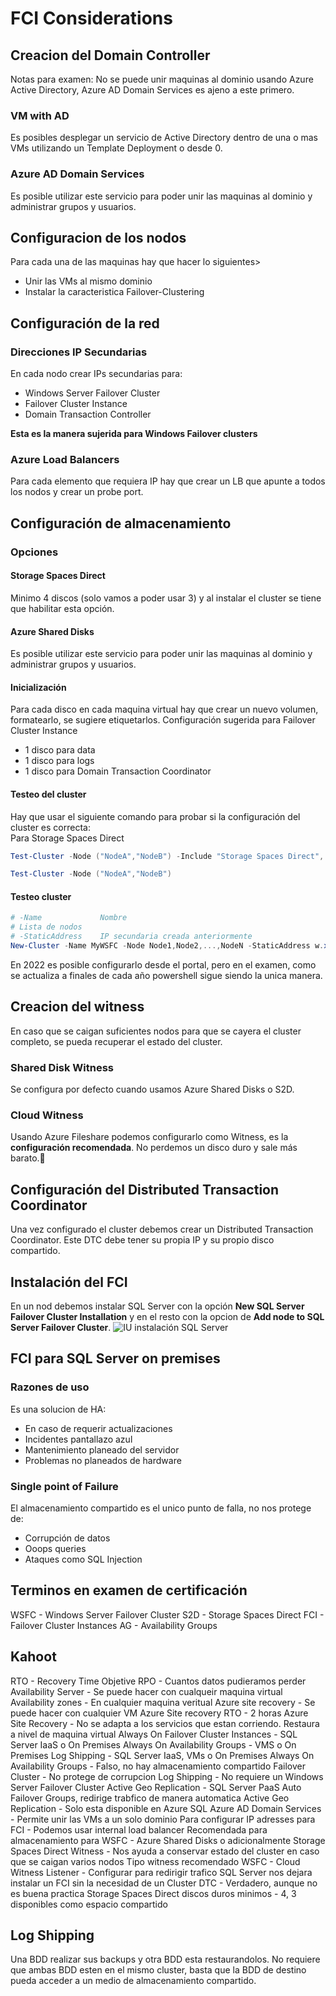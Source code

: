 # FCI Considerations

## Creacion del Domain Controller
Notas para examen: No se puede unir maquinas al dominio usando Azure Active Directory, Azure AD Domain Services es ajeno a este primero.
### VM with AD
Es posibles desplegar un servicio de Active Directory dentro de una o mas VMs utilizando un Template Deployment o desde 0.

### Azure AD Domain Services
Es posible utilizar este servicio para poder unir las maquinas al dominio y administrar grupos y usuarios.

## Configuracion de los nodos
Para cada una de las maquinas hay que hacer lo siguientes>
* Unir las VMs al mismo dominio
* Instalar la caracteristica Failover-Clustering

## Configuración de la red
### Direcciones IP Secundarias
En cada nodo crear IPs secundarias para:
* Windows Server Failover Cluster
* Failover Cluster Instance
* Domain Transaction Controller

**Esta es la manera sujerida para Windows Failover clusters**

### Azure Load Balancers
Para cada elemento que requiera IP hay que crear un LB que apunte a todos los nodos y crear un probe port.

## Configuración de almacenamiento
### Opciones
#### Storage Spaces Direct
Minimo 4 discos (solo vamos a poder usar 3) y al instalar el cluster se tiene que habilitar esta opción.

#### Azure Shared Disks
Es posible utilizar este servicio para poder unir las maquinas al dominio y administrar grupos y usuarios.

#### Inicialización
Para cada disco en cada maquina virtual hay que crear un nuevo volumen, formatearlo, se sugiere etiquetarlos.
Configuración sugerida para Failover Cluster Instance
* 1 disco para data
* 1 disco para logs
* 1 disco para Domain Transaction Coordinator

#### Testeo del cluster
Hay que usar el siguiente comando para probar si la configuración del cluster es correcta:   
Para Storage Spaces Direct
```powershell
Test-Cluster -Node ("NodeA","NodeB") -Include "Storage Spaces Direct", "Inventory", "Network", "System Configuration"
```

```powershell
Test-Cluster -Node ("NodeA","NodeB")
```

#### Testeo cluster
```powershell
# -Name             Nombre    
# Lista de nodos
# -StaticAddress    IP secundaria creada anteriormente
New-Cluster -Name MyWSFC -Node Node1,Node2,...,NodeN -StaticAddress w.x.y.z
```
En 2022 es posible configurarlo desde el portal, pero en el examen, como se actualiza a finales de cada año powershell sigue siendo la unica manera.

## Creacion del witness
En caso que se caigan suficientes nodos para que se cayera el cluster completo, se pueda recuperar el estado del cluster.
### Shared Disk Witness
Se configura por defecto cuando usamos Azure Shared Disks o S2D.

### Cloud Witness
Usando Azure Fileshare podemos configurarlo como Witness, es la **configuración recomendada**.
No perdemos un disco duro y sale más barato.👀


## Configuración del Distributed Transaction Coordinator
Una vez configurado el cluster debemos crear un Distributed Transaction Coordinator.
Este DTC debe tener su propia IP y su propio disco compartido.

## Instalación del FCI
En un nod debemos instalar SQL Server con la opción **New SQL Server Failover Cluster Installation** y en el resto con la opcion de **Add node to SQL Server Failover Cluster**.
![IU instalación SQL Server](https://www.mssqltips.com/tipimages2/6608_install-sql-server-2019-standard-edition.003.png)

## FCI para SQL Server on premises
### Razones de uso
Es una solucion de HA:
* En caso de requerir actualizaciones
* Incidentes pantallazo azul
* Mantenimiento planeado del servidor
* Problemas no planeados de hardware

### Single point of Failure
El almacenamiento compartido es el unico punto de falla, no nos protege de:
* Corrupción de datos
* Ooops queries
* Ataques como SQL Injection

## Terminos en examen de certificación
WSFC - Windows Server Failover Cluster
S2D - Storage Spaces Direct
FCI - Failover Cluster Instances
AG - Availability Groups

## Kahoot
RTO - Recovery Time Objetive
RPO - Cuantos datos pudieramos perder
Availability Server - Se puede hacer con cualqueir maquina virtual
Availability zones - En cualquier maquina veritual
Azure site recovery - Se puede hacer con cualquier VM
Azure Site recovery RTO - 2 horas
Azure Site Recovery - No se adapta a los servicios que estan corriendo. Restaura a nivel de maquina virtual
Always On Failover Cluster Instances - SQL Server IaaS o On Premises
Always On Availability Groups - VMS o On Premises
Log Shipping - SQL Server IaaS, VMs o On Premises
Always On Availability Groups - Falso, no hay almacenamiento compartido
Failover Cluster - No protege de corrupcion
Log Shipping - No requiere un Windows Server Failover Cluster
Active Geo Replication - SQL Server PaaS
Auto Failover Groups, redirige trabfico de manera automatica
Active Geo Replication - Solo esta disponible en Azure SQL
Azure AD Domain Services - Permite unir las VMs a un solo dominio
Para configurar IP adresses para FCI -  Podemos usar internal load balancer
Recomendada para almacenamiento para WSFC - Azure Shared Disks o adicionalmente Storage Spaces Direct
Witness - Nos ayuda a conservar estado del cluster en caso que se caigan varios nodos
Tipo witness recomendado WSFC - Cloud Witness
Listener - Configurar para redirigir trafico
SQL Server nos dejara instalar un FCI sin la necesidad de un Cluster DTC - Verdadero, aunque no es buena practica
Storage Spaces Direct discos duros minimos - 4, 3 disponibles como espacio compartido


## Log Shipping
Una BDD realizar sus backups y otra BDD esta restaurandolos. No requiere que ambas BDD esten en el mismo cluster,
basta que la BDD de destino pueda acceder a un medio de almacenamiento compartido.
 